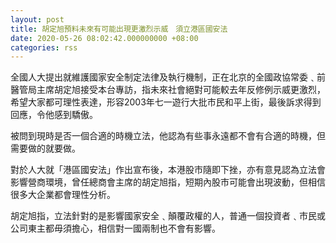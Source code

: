 ```yaml
---
layout: post
title: 胡定旭預料未來有可能出現更激烈示威　須立港區國安法
date: 2020-05-26 08:02:42.000000000 +08:00
categories: rss
---
```


全國人大提出就維護國家安全制定法律及執行機制，正在北京的全國政協常委﹑前醫管局主席胡定旭接受本台專訪，指未來社會絕對可能較去年反修例示威更激烈，希望大家都可理性表達，形容2003年七一遊行大批市民和平上街，最後訴求得到回應，令他感到驕傲。

被問到現時是否一個合適的時機立法，他認為有些事永遠都不會有合適的時機，但需要做的就要做。

對於人大就「港區國安法」作出宣布後，本港股市隨即下挫，亦有意見認為立法會影響營商環境，曾任總商會主席的胡定旭指，短期內股市可能會出現波動，但相信很多大企業都會理性分析。

胡定旭指，立法針對的是影響國家安全﹑顛覆政權的人，普通一個投資者﹑市民或公司東主都毋須擔心，相信對一國兩制也不會有影響。
